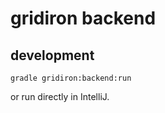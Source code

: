 # gridiron backend

## development

```
gradle gridiron:backend:run
```

or run directly in IntelliJ.
